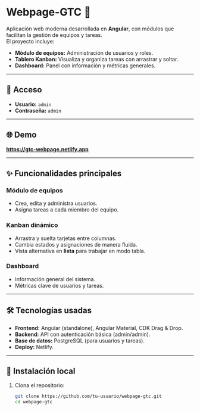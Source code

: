 # Webpage-GTC 🚀

Aplicación web moderna desarrollada en **Angular**, con módulos que facilitan la gestión de equipos y tareas.  
El proyecto incluye:

- **Módulo de equipos:** Administración de usuarios y roles.
- **Tablero Kanban:** Visualiza y organiza tareas con arrastrar y soltar.
- **Dashboard:** Panel con información y métricas generales.

---

## 🔑 Acceso

- **Usuario:** `admin`  
- **Contraseña:** `admin`

---

## 🌐 Demo

**https://gtc-webpage.netlify.app**

---

## ✨ Funcionalidades principales

### Módulo de equipos
- Crea, edita y administra usuarios.
- Asigna tareas a cada miembro del equipo.

### Kanban dinámico
- Arrastra y suelta tarjetas entre columnas.
- Cambia estados y asignaciones de manera fluida.
- Vista alternativa en **lista** para trabajar en modo tabla.

### Dashboard
- Información general del sistema.
- Métricas clave de usuarios y tareas.

---

## 🛠️ Tecnologías usadas

- **Frontend:** Angular (standalone), Angular Material, CDK Drag & Drop.
- **Backend:** API con autenticación básica (admin/admin).
- **Base de datos:** PostgreSQL (para usuarios y tareas).
- **Deploy:** Netlify.

---

## 🚀 Instalación local

1. Clona el repositorio:
   ```bash
   git clone https://github.com/tu-usuario/webpage-gtc.git
   cd webpage-gtc
